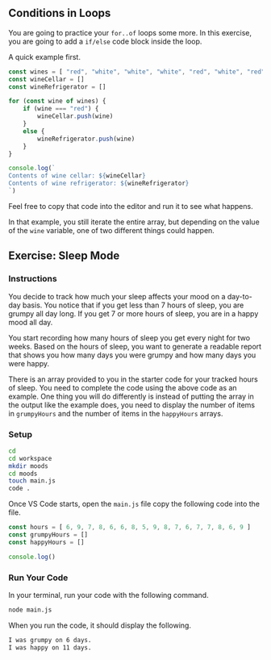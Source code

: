 ## Conditions in Loops

You are going to practice your `for..of` loops some more. In this exercise, you are going to add a `if/else` code block inside the loop.

A quick example first.

```js
const wines = [ "red", "white", "white", "white", "red", "white", "red" ]
const wineCellar = []
const wineRefrigerator = []

for (const wine of wines) {
	if (wine === "red") {
		wineCellar.push(wine)
	}
	else {
		wineRefrigerator.push(wine)
	}
}

console.log(`
Contents of wine cellar: ${wineCellar}
Contents of wine refrigerator: ${wineRefrigerator}
`)
```

Feel free to copy that code into the editor and run it to see what happens.

In that example, you still iterate the entire array, but depending on the value of the `wine` variable, one of two different things could happen.

## Exercise: Sleep Mode

### Instructions

You decide to track how much your sleep affects your mood on a day-to-day basis. You notice that if you get less than 7 hours of sleep, you are grumpy all day long. If you get 7 or more hours of sleep, you are in a happy mood all day.

You start recording how many hours of sleep you get every night for two weeks. Based on the hours of sleep, you want to generate a readable report that shows you how many days you were grumpy and how many days you were happy.

There is an array provided to you in the starter code for your tracked hours of sleep. You need to complete the code using the above code as an example. One thing you will do differently is instead of putting the array in the output like the example does, you need to display the number of items in `grumpyHours` and the number of items in the `happyHours` arrays.

### Setup

```sh
cd
cd workspace
mkdir moods
cd moods
touch main.js
code .
```

Once VS Code starts, open the `main.js` file copy the following code into the file.

```js
const hours = [ 6, 9, 7, 8, 6, 6, 8, 5, 9, 8, 7, 6, 7, 7, 8, 6, 9 ]
const grumpyHours = []
const happyHours = []

console.log()
```

### Run Your Code

In your terminal, run your code with the following command.

```sh
node main.js
```

When you run the code, it should display the following.

```sh
I was grumpy on 6 days.
I was happy on 11 days.
```
